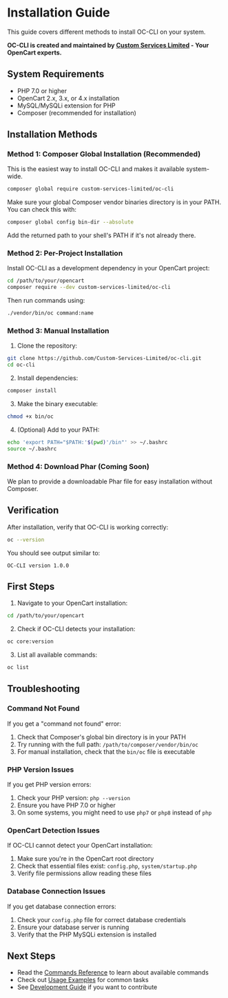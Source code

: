 # Installation Guide

This guide covers different methods to install OC-CLI on your system.

**OC-CLI is created and maintained by [Custom Services Limited](https://support.opencartgreece.gr/) - Your OpenCart experts.**

## System Requirements

- PHP 7.0 or higher
- OpenCart 2.x, 3.x, or 4.x installation
- MySQL/MySQLi extension for PHP
- Composer (recommended for installation)

## Installation Methods

### Method 1: Composer Global Installation (Recommended)

This is the easiest way to install OC-CLI and makes it available system-wide.

```bash
composer global require custom-services-limited/oc-cli
```

Make sure your global Composer vendor binaries directory is in your PATH. You can check this with:

```bash
composer global config bin-dir --absolute
```

Add the returned path to your shell's PATH if it's not already there.

### Method 2: Per-Project Installation

Install OC-CLI as a development dependency in your OpenCart project:

```bash
cd /path/to/your/opencart
composer require --dev custom-services-limited/oc-cli
```

Then run commands using:

```bash
./vendor/bin/oc command:name
```

### Method 3: Manual Installation

1. Clone the repository:
```bash
git clone https://github.com/Custom-Services-Limited/oc-cli.git
cd oc-cli
```

2. Install dependencies:
```bash
composer install
```

3. Make the binary executable:
```bash
chmod +x bin/oc
```

4. (Optional) Add to your PATH:
```bash
echo 'export PATH="$PATH:'$(pwd)'/bin"' >> ~/.bashrc
source ~/.bashrc
```

### Method 4: Download Phar (Coming Soon)

We plan to provide a downloadable Phar file for easy installation without Composer.

## Verification

After installation, verify that OC-CLI is working correctly:

```bash
oc --version
```

You should see output similar to:
```
OC-CLI version 1.0.0
```

## First Steps

1. Navigate to your OpenCart installation:
```bash
cd /path/to/your/opencart
```

2. Check if OC-CLI detects your installation:
```bash
oc core:version
```

3. List all available commands:
```bash
oc list
```

## Troubleshooting

### Command Not Found

If you get a "command not found" error:

1. Check that Composer's global bin directory is in your PATH
2. Try running with the full path: `/path/to/composer/vendor/bin/oc`
3. For manual installation, check that the `bin/oc` file is executable

### PHP Version Issues

If you get PHP version errors:

1. Check your PHP version: `php --version`
2. Ensure you have PHP 7.0 or higher
3. On some systems, you might need to use `php7` or `php8` instead of `php`

### OpenCart Detection Issues

If OC-CLI cannot detect your OpenCart installation:

1. Make sure you're in the OpenCart root directory
2. Check that essential files exist: `config.php`, `system/startup.php`
3. Verify file permissions allow reading these files

### Database Connection Issues

If you get database connection errors:

1. Check your `config.php` file for correct database credentials
2. Ensure your database server is running
3. Verify that the PHP MySQLi extension is installed

## Next Steps

- Read the [Commands Reference](commands.md) to learn about available commands
- Check out [Usage Examples](examples.md) for common tasks
- See [Development Guide](development.md) if you want to contribute